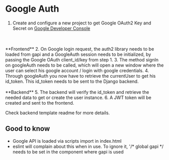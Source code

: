 # Google Auth

1. Create and configure a new project to get Google OAuth2 Key and Secret on [Google Developer Console](https://console.developers.google.com/)
<br>
<br>
**Frontend**
2. On Google login request, the auth2 library needs to be loaded from gapi and a GoogleAuth session needs to be initialized, by passing the Google OAuth client_id/key from step 1.
3. The method signIn on googleAuth needs to be called, which will open a new window where the user can select his google account / login with google credentials.
4. Through googleAuth you now have to retrieve the currentUser to get his id_token. This id_token needs to be sent to the Django backend.
<br>
<br>
**Backend**
5. The backend will verify the id_token and retrieve the needed data to get or create the user instance.
6. A JWT token will be created and sent to the frontend. 

Check backend template readme for more details.


## Good to know

- Google API is loaded via scripts import in index.html
- eslint will complain about this when in use. To ignore it, '/* global gapi */ needs to be set in the component where gapi is used
